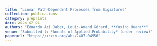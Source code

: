 ```yaml
---
title: "Linear Path-Dependent Processes from Signatures"
collection: publications
category: preprints
date: 2024-07-01
authors: "Eduardo Abi Jaber, Louis-Amand Gérard, **Yuxing Huang**"
venue: "Submitted to *Annals of Applied Probability* (under review)"
paperurl: "https://arxiv.org/abs/2407.04956"
---
```

